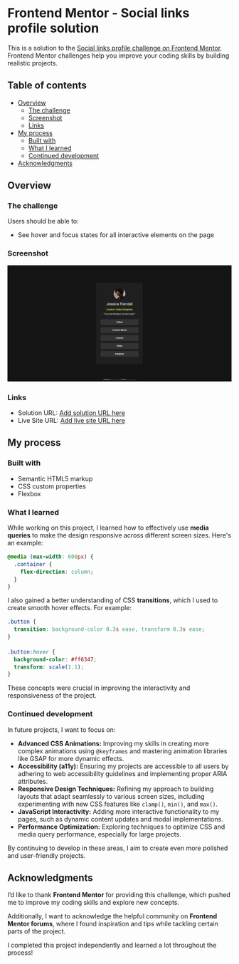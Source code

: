 # Frontend Mentor - Social links profile solution

This is a solution to the [Social links profile challenge on Frontend Mentor](https://www.frontendmentor.io/challenges/social-links-profile-UG32l9m6dQ). Frontend Mentor challenges help you improve your coding skills by building realistic projects.

## Table of contents

- [Overview](#overview)
  - [The challenge](#the-challenge)
  - [Screenshot](#screenshot)
  - [Links](#links)
- [My process](#my-process)
  - [Built with](#built-with)
  - [What I learned](#what-i-learned)
  - [Continued development](#continued-development)
- [Acknowledgments](#acknowledgments)

## Overview

### The challenge

Users should be able to:

- See hover and focus states for all interactive elements on the page

### Screenshot

![](./screenshot.png)

### Links

- Solution URL: [Add solution URL here](https://deelaka-24.github.io/Social-links-profile-solution/)
- Live Site URL: [Add live site URL here](https://deelaka-24.github.io/Social-links-profile-solution/)

## My process

### Built with

- Semantic HTML5 markup
- CSS custom properties
- Flexbox

### What I learned

While working on this project, I learned how to effectively use **media queries** to make the design responsive across different screen sizes. Here's an example:

```css
@media (max-width: 600px) {
  .container {
    flex-direction: column;
  }
}
```

I also gained a better understanding of CSS **transitions**, which I used to create smooth hover effects. For example:

```css
.button {
  transition: background-color 0.3s ease, transform 0.3s ease;
}

.button:hover {
  background-color: #ff6347;
  transform: scale(1.1);
}
```

These concepts were crucial in improving the interactivity and responsiveness of the project.

### Continued development

In future projects, I want to focus on:

- **Advanced CSS Animations:** Improving my skills in creating more complex animations using `@keyframes` and mastering animation libraries like GSAP for more dynamic effects.
- **Accessibility (a11y):** Ensuring my projects are accessible to all users by adhering to web accessibility guidelines and implementing proper ARIA attributes.
- **Responsive Design Techniques:** Refining my approach to building layouts that adapt seamlessly to various screen sizes, including experimenting with new CSS features like `clamp()`, `min()`, and `max()`.
- **JavaScript Interactivity:** Adding more interactive functionality to my pages, such as dynamic content updates and modal implementations.
- **Performance Optimization:** Exploring techniques to optimize CSS and media query performance, especially for large projects.

By continuing to develop in these areas, I aim to create even more polished and user-friendly projects.

## Acknowledgments

I’d like to thank **Frontend Mentor** for providing this challenge, which pushed me to improve my coding skills and explore new concepts.

Additionally, I want to acknowledge the helpful community on **Frontend Mentor forums**, where I found inspiration and tips while tackling certain parts of the project.

I completed this project independently and learned a lot throughout the process!
